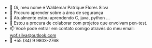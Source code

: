 - 👋 Oi, meu nome é Waldemar Patrique Flores Silva
- 👀 Procuro aprender sobre a área de segurança
- 🌱 Atualmente estou aprendendo C, java, python ...
- 💞️ Estou a procura de colaborar com projetos que envolvam pen-test.
- 📫 Você pode entrar em contato comigo através do meu email:
      wpf.silva@outlook.com
- 📱 +55 (34) 9 9803-2768

<!---
wpfsilva/wpfsilva is a ✨ special ✨ repository because its `README.md` (this file) appears on your GitHub profile.
You can click the Preview link to take a look at your changes.
--->
